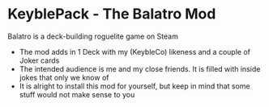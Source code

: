 # KeyblePack - The Balatro Mod

Balatro is a deck-building roguelite game on Steam
- The mod adds in 1 Deck with my (KeybleCo) likeness and a couple of Joker cards
- The intended audience is me and my close friends. It is filled with inside jokes that only we know of
- It is alright to install this mod for yourself, but keep in mind that some stuff would not make sense to you